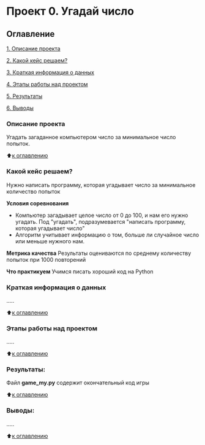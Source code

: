 # Проект 0. Угадай число

## Оглавление
[1. Описание проекта](#Описание-проекта)

[2. Какой кейс решаем?](#Какой-кейс-решаем)

[3. Краткая информация о данных](#Краткая-информация-о-данных)

[4. Этапы работы над проектом](#Этапы-работы-над-проектом)

[5. Результаты](#Результаты)

[6. Выводы](#Выводы)

### Описание проекта
Угадать загаданное компьютером число за минимальное число попыток.

:arrow_up:[к оглавлению](#Оглавление)


### Какой кейс решаем?
Нужно написать программу, которая угадывает число за минимальное количество попыток

**Условия соревнования**
- Компьютер загадывает целое число от 0 до 100, и нам его нужно угадать. Под "угадать", подразумевается "написать программу, которая угадывает число"
- Алгоритм учитывает информацию о том, больше ли случайное число или меньше нужного нам.

**Метрика качества**
Результаты оцениваются по среднему количеству попыток при 1000 повторений

**Что практикуем**
Учимся писать хороший код на Python

### Краткая информация о данных
.....

:arrow_up:[к оглавлению](#Оглавление)

### Этапы работы над проектом
.....

:arrow_up:[к оглавлению](#Оглавление)

### Результаты:
Файл **game_my.py** содержит окончательный код игры

:arrow_up:[к оглавлению](#Оглавление)

### Выводы:
.....

:arrow_up:[к оглавлению](#Оглавление)